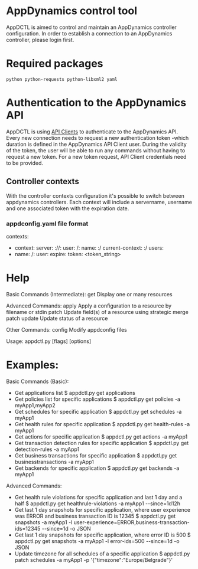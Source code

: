 # AppDynamics control tool

AppDCTL is aimed to control and maintain an AppDynamics controller configuration.
In order to establish a connection to an AppDynamics controller, please login first.


# Required packages

	python python-requests python-libxml2 yaml



# Authentication to the AppDynamics API

AppDCTL is using [API Clients](https://docs.appdynamics.com/display/PRO45/API+Clients) to authenticate to the AppDynamics API.
Every new connection needs to request a new authentication token -which duration is defined in the AppDynamics API Client user.
During the validity of the token, the user will be able to run any commands without having to request a new token.
For a new token request, API Client credentials need to be provided.

## Controller contexts
With the controller contexts configuration it's possible to switch between appdynamics controllers.
Each context will include a servername, username and one associated token with the expiration date.

### appdconfig.yaml file format

contexts:
- context:
    server: <protocol>://<ip>:<port>
    user: <username>/<ip>:<port>
  name: <ip>:<port>/<username>
current-context: <ip>:<port>/<username>
users:
- name: <username>/<ip>:<port>
  user:
    expire: <yyyy-MM-dd hh:mm:ss.xxxxxx>
    token: <token_string>


# Help

Basic Commands (Intermediate):
   get           Display one or many resources

Advanced Commands:
   apply         Apply a configuration to a resource by filename or stdin
   patch         Update field(s) of a resource using strategic merge patch
   update        Update status of a resource

Other Commands:
  config        Modify appdconfig files

Usage:
   appdctl.py [flags] [options]


# Examples:

Basic Commands (Basic):
 * Get applications list
   $ appdctl.py get applications
 * Get policies list for specific applications
   $ appdctl.py get policies -a myApp1,myApp2
 * Get schedules for specific application
   $ appdctl.py get schedules -a myApp1
 * Get health rules for specific application
   $ appdctl.py get health-rules -a myApp1
 * Get actions for specific application
   $ appdctl.py get actions -a myApp1
 * Get transaction detection rules for specific application
   $ appdctl.py get detection-rules -a myApp1
 * Get business transactions for specific application
   $ appdctl.py get businesstransactions -a myApp1
 * Get backends for specific application
   $ appdctl.py get backends -a myApp1

Advanced Commands:
 * Get health rule violations for specific application and last 1 day and a half
   $ appdctl.py get healthrule-violations -a myApp1 --since=1d12h
 * Get last 1 day snapshots for specific application, where user experience was ERROR and business transaction ID is 12345
   $ appdctl.py get snapshots -a myApp1 -l user-experience=ERROR,business-transaction-ids=12345 --since=1d -o JSON
 * Get last 1 day snapshots for specific application, where error ID is 500
   $ appdctl.py get snapshots -a myApp1 -l error-ids=500 --since=1d -o JSON
 * Update timezone for all schedules of a specific application
   $ appdctl.py patch schedules -a myApp1 -p '{"timezone":"Europe\/Belgrade"}'
